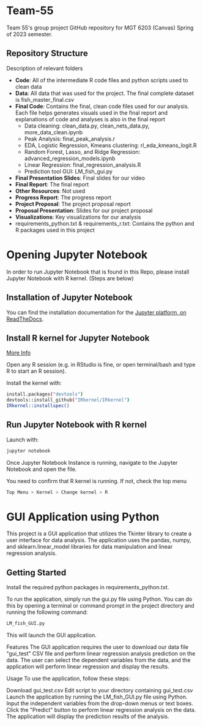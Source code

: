 # Team-55
 Team 55's group project GitHub repository for MGT 6203 (Canvas) Spring of 2023 semester.

## Repository Structure
Description of relevant folders
- **Code**: All of the intermediate R code files and python scripts used to clean data
- **Data**: All data that was used for the project. The final complete dataset is fish_master_final.csv
- **Final Code**: Contains the final, clean code files used for our analysis. Each file helps generates visuals used in the final report and explanations of code and analyses is also in the final report
  - Data cleaning: clean_data.py, clean_nets_data.py, more_data_clean.ipynb
  - Peak Analysis: final_peak_analysis.r
  - EDA, Logistic Regression, Kmeans clustering: rl_eda_kmeans_logit.R
  - Random Forest, Lasso, and Ridge Regression: advanced_regression_models.ipynb
  - Linear Regression: final_regression_analysis.R
  - Prediction tool GUI: LM_fish_gui.py
- **Final Presentation Slides**: Final slides for our video
- **Final Report**: The final report
- **Other Resources**: Not used
- **Progress Report**: The progress report
- **Project Proposal**: The project proposal report
- **Proposal Presentation**: Slides for our project proposal
- **Visualizations**: Key visualizations for our analysis
- requirements_python.txt & requirements_r.txt: Contains the python and R packages used in this project

 # Opening Jupyter Notebook
 In order to run Jupyter Notebook that is found in this Repo, please install Jupyter Notebook with R kernel. (Steps are below)

## Installation of Jupyter Notebook
You can find the installation documentation for the [Jupyter platform, on ReadTheDocs](https://jupyter.readthedocs.io/en/latest/install.html). 

## Install R kernel for Jupyter Notebook
[More Info](https://stackoverflow.com/questions/57870575/install-and-run-r-kernel-for-jupyter-notebook)

Open any R session (e.g. in RStudio is fine, or open terminal/bash and type R to start an R session). 

Install the kernel with:

```bash
install.packages("devtools")
devtools::install_github("IRkernel/IRkernel")
IRkernel::installspec()

```

## Run Jupyter Notebook with R kernel
Launch with:

```bash
jupyter notebook
```
Once Jupyter Notebook Instance is running, navigate to the Jupyter Notebook and open the file.

You need to confirm that R kernel is running. If not, check the top menu 

```bash
Top Menu > Kernel > Change kernel > R 
```
# GUI Application using Python
This project is a GUI application that utilizes the Tkinter library to create a user interface for data analysis. The application uses the pandas, numpy, and sklearn.linear_model libraries for data manipulation and linear regression analysis.

## Getting Started
Install the required python packages in requirements_python.txt.

To run the application, simply run the gui.py file using Python. You can do this by opening a terminal or command prompt in the project directory and running the following command:

```bash
LM_fish_GUI.py
```
This will launch the GUI application.

Features
The GUI application requires the user to download our data file "gui_test" CSV file and perform linear regression analysis prediction on the data. The user can select the dependent variables from the data, and the application will perform linear regression and display the results.

Usage
To use the application, follow these steps:

Download gui_test.csv
Edit script to your directory containing gui_test.csv
Launch the application by running the LM_fish_GUI.py file using Python.
Input the independent variables from the drop-down menus or text boxes.
Click the "Predict" button to perform linear regression analysis on the data.
The application will display the prediction results of the analysis.
